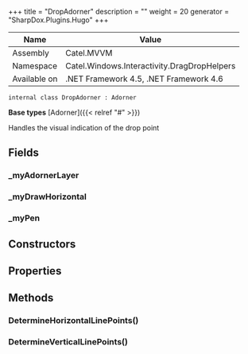 

+++
title = "DropAdorner" 
description = ""
weight = 20
generator = "SharpDox.Plugins.Hugo"
+++

Name|Value
---|---
Assembly|Catel.MVVM
Namespace|Catel.Windows.Interactivity.DragDropHelpers
Available on|.NET Framework 4.5, .NET Framework 4.6

```
internal class DropAdorner : Adorner
```

**Base types**
[Adorner]({{&lt; relref "#" &gt;}})

Handles the visual indication of the drop point

## Fields

### _myAdornerLayer

### _myDrawHorizontal

### _myPen

## Constructors

## Properties

## Methods

### DetermineHorizontalLinePoints()

### DetermineVerticalLinePoints()

